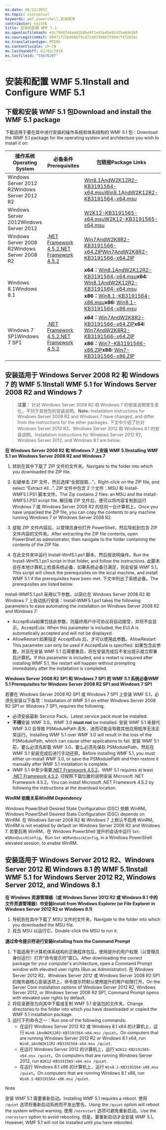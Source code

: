 ```yaml
---
ms.date: 06/12/2017
ms.topic: conceptual
keywords: wmf,powershell,安装程序
contributor: keithb
title: 安装和配置 WMF 5.1
ms.openlocfilehash: e5c7968744a442b4be9f1e43a45e91429a6d6165
ms.sourcegitcommit: b6871f21bd666f9cd71dd336bb3f844cf472b56c
ms.translationtype: MTE95
ms.contentlocale: zh-CN
ms.lasthandoff: 02/03/2019
ms.locfileid: "55676207"
---
```

# <a name="install-and-configure-wmf-51"></a><span data-ttu-id="c2364-103">安装和配置 WMF 5.1</span><span class="sxs-lookup"><span data-stu-id="c2364-103">Install and Configure WMF 5.1</span></span> #


## <a name="download-and-install-the-wmf-51-package"></a><span data-ttu-id="c2364-104">下载和安装 WMF 5.1 包</span><span class="sxs-lookup"><span data-stu-id="c2364-104">Download and install the WMF 5.1 package</span></span>

<span data-ttu-id="c2364-105">下载适用于要在其中进行安装的操作系统和体系结构的 WMF 5.1 包：</span><span class="sxs-lookup"><span data-stu-id="c2364-105">Download the WMF 5.1 package for the operating system and architecture you wish to install it on:</span></span>

| <span data-ttu-id="c2364-106">操作系统</span><span class="sxs-lookup"><span data-stu-id="c2364-106">Operating System</span></span>       | <span data-ttu-id="c2364-107">必备条件</span><span class="sxs-lookup"><span data-stu-id="c2364-107">Prerequisites</span></span>           | <span data-ttu-id="c2364-108">包链接</span><span class="sxs-lookup"><span data-stu-id="c2364-108">Package Links</span></span>                          |
|------------------------|-------------------------|----------------------------------------|
| <span data-ttu-id="c2364-109">Windows Server 2012 R2</span><span class="sxs-lookup"><span data-stu-id="c2364-109">Windows Server 2012 R2</span></span> |                         | <span data-ttu-id="c2364-110">[Win8.1AndW2K12R2-KB3191564-x64.msu][]</span><span class="sxs-lookup"><span data-stu-id="c2364-110">[Win8.1AndW2K12R2-KB3191564-x64.msu][]</span></span> |
| <span data-ttu-id="c2364-111">Windows Server 2012</span><span class="sxs-lookup"><span data-stu-id="c2364-111">Windows Server 2012</span></span>    |                         | <span data-ttu-id="c2364-112">[W2K12-KB3191565-x64.msu][]</span><span class="sxs-lookup"><span data-stu-id="c2364-112">[W2K12-KB3191565-x64.msu][]</span></span>            |
| <span data-ttu-id="c2364-113">Windows Server 2008 R2</span><span class="sxs-lookup"><span data-stu-id="c2364-113">Windows Server 2008 R2</span></span> | <span data-ttu-id="c2364-114">[.NET Framework 4.5.2][]</span><span class="sxs-lookup"><span data-stu-id="c2364-114">[.NET Framework 4.5.2][]</span></span>| <span data-ttu-id="c2364-115">[Win7AndW2K8R2-KB3191566-x64.ZIP][]</span><span class="sxs-lookup"><span data-stu-id="c2364-115">[Win7AndW2K8R2-KB3191566-x64.ZIP][]</span></span>    |
| <span data-ttu-id="c2364-116">Windows 8.1</span><span class="sxs-lookup"><span data-stu-id="c2364-116">Windows 8.1</span></span>            |                         | <span data-ttu-id="c2364-117">**x64：**[Win8.1AndW2K12R2-KB3191564-x64.msu][]</span><span class="sxs-lookup"><span data-stu-id="c2364-117">**x64:** [Win8.1AndW2K12R2-KB3191564-x64.msu][]</span></span></br><span data-ttu-id="c2364-118">**x86：**[Win8.1-KB3191564-x86.msu][]</span><span class="sxs-lookup"><span data-stu-id="c2364-118">**x86:** [Win8.1-KB3191564-x86.msu][]</span></span> |
| <span data-ttu-id="c2364-119">Windows 7 SP1</span><span class="sxs-lookup"><span data-stu-id="c2364-119">Windows 7 SP1</span></span>          | <span data-ttu-id="c2364-120">[.NET Framework 4.5.2][]</span><span class="sxs-lookup"><span data-stu-id="c2364-120">[.NET Framework 4.5.2][]</span></span>| <span data-ttu-id="c2364-121">**x64：**[Win7AndW2K8R2-KB3191566-x64.ZIP][]</span><span class="sxs-lookup"><span data-stu-id="c2364-121">**x64:** [Win7AndW2K8R2-KB3191566-x64.ZIP][]</span></span></br><span data-ttu-id="c2364-122">**x86：**[Win7-KB3191566-x86.ZIP][]</span><span class="sxs-lookup"><span data-stu-id="c2364-122">**x86:** [Win7-KB3191566-x86.ZIP][]</span></span> |

[.NET Framework 4.5.2]: https://www.microsoft.com/download/details.aspx?id=42642
[W2K12-KB3191565-x64.msu]: https://go.microsoft.com/fwlink/?linkid=839513
[Win7-KB3191566-x86.ZIP]: https://go.microsoft.com/fwlink/?linkid=839522
[Win7AndW2K8R2-KB3191566-x64.ZIP]: https://go.microsoft.com/fwlink/?linkid=839523
[Win8.1-KB3191564-x86.msu]: https://go.microsoft.com/fwlink/?linkid=839521
[Win8.1AndW2K12R2-KB3191564-x64.msu]: https://go.microsoft.com/fwlink/?linkid=839516

## <a name="install-wmf-51-for-windows-server-2008-r2-and-windows-7"></a><span data-ttu-id="c2364-129">安装适用于 Windows Server 2008 R2 和 Windows 7 的 WMF 5.1</span><span class="sxs-lookup"><span data-stu-id="c2364-129">Install WMF 5.1 for Windows Server 2008 R2 and Windows 7</span></span>

> <span data-ttu-id="c2364-130">**注意：** 针对 Windows Server 2008 R2 和 Windows 7 的安装说明发生变化，不同于其他包的安装说明。</span><span class="sxs-lookup"><span data-stu-id="c2364-130">**Note:** Installation instructions for Windows Server 2008 R2 and Windows 7 have changed, and differ from the instructions for the other packages.</span></span> <span data-ttu-id="c2364-131">下文中介绍了针对 Windows Server 2012 R2、Windows Server 2012 和 Windows 8.1 的安装说明。</span><span class="sxs-lookup"><span data-stu-id="c2364-131">Installation instructions for Windows Server 2012 R2, Windows Server 2012, and Windows 8.1 are below.</span></span>

<span data-ttu-id="c2364-132">**在 Windows Server 2008 R2 和 Windows 7 上安装 WMF 5.1**</span><span class="sxs-lookup"><span data-stu-id="c2364-132">**Installing WMF 5.1 on Windows Server 2008 R2 and Windows 7**</span></span>

1. <span data-ttu-id="c2364-133">转到在其中下载了 ZIP 文件的文件夹。</span><span class="sxs-lookup"><span data-stu-id="c2364-133">Navigate to the folder into which you downloaded the ZIP file.</span></span>

2. <span data-ttu-id="c2364-134">右键单击 ZIP 文件，然后选择“全部提取...”。</span><span class="sxs-lookup"><span data-stu-id="c2364-134">Right-click on the ZIP file, and select "Extract All...".</span></span> <span data-ttu-id="c2364-135">ZIP 文件中包含 2 个文件：MSU 和 Install-WMF5.1.PS1 脚本文件。</span><span class="sxs-lookup"><span data-stu-id="c2364-135">The Zip contains 2 files: an MSU and the Install-WMF5.1.PS1 script file.</span></span>
<span data-ttu-id="c2364-136">解压缩 ZIP 文件后，便可以将内容复制到运行 Windows 7 或 Windows Server 2008 R2 的任何一台计算机上。</span><span class="sxs-lookup"><span data-stu-id="c2364-136">Once you have unpacked the ZIP file, you can copy the contents to any machine running Windows 7 or Windows Server 2008 R2.</span></span>

3. <span data-ttu-id="c2364-137">提取 ZIP 文件内容后，以管理员身份打开 PowerShell，然后导航到包含 ZIP 文件内容的文件夹。</span><span class="sxs-lookup"><span data-stu-id="c2364-137">After extracting the ZIP file contents, open PowerShell as administrator, then navigate to the folder containing the contents of the ZIP file.</span></span>

4. <span data-ttu-id="c2364-138">在此文件夹中运行 Install-Wmf5.1.ps1 脚本，然后按说明操作。</span><span class="sxs-lookup"><span data-stu-id="c2364-138">Run the Install-Wmf5.1.ps1 script in that folder, and follow the instructions.</span></span> <span data-ttu-id="c2364-139">此脚本会在本地计算机上检查系统必备，如果系统必备已满足，则会安装 WMF 5.1。</span><span class="sxs-lookup"><span data-stu-id="c2364-139">This script will check the prerequisites on the local machine, and install WMF 5.1 if the prerequisites have been met.</span></span> <span data-ttu-id="c2364-140">下文中列出了系统必备。</span><span class="sxs-lookup"><span data-stu-id="c2364-140">The prerequisites are listed below.</span></span>

<span data-ttu-id="c2364-141">Install-WMF5.1.ps1 采用以下参数，以简化在 Windows Server 2008 R2 和 Windows 7 上自动执行安装：</span><span class="sxs-lookup"><span data-stu-id="c2364-141">Install-WMF5.1.ps1 takes the following parameters to ease automating the installation on Windows Server 2008 R2 and Windows 7:</span></span>

- <span data-ttu-id="c2364-142">AcceptEula如果包括此参数，则最终用户许可协议将自动接受，并将不会显示。</span><span class="sxs-lookup"><span data-stu-id="c2364-142">AcceptEula: When this parameter is included, the EULA is automatically accepted and will not be displayed.</span></span>
- <span data-ttu-id="c2364-143">AllowRestart:如果指定 AcceptEula 后，才可以使用此参数。</span><span class="sxs-lookup"><span data-stu-id="c2364-143">AllowRestart: This parameter can only be used if AcceptEula is specified.</span></span> <span data-ttu-id="c2364-144">如果包含此参数，并且在安装 WMF 5.1 后需要重启，将在安装完成后不发出提示就立即重启计算机。</span><span class="sxs-lookup"><span data-stu-id="c2364-144">If this parameter is included, and a restart is required after installing WMF 5.1, the restart will happen without prompting immediately after the installation is completed.</span></span>

<span data-ttu-id="c2364-145">**Windows Server 2008 R2 SP1 和 Windows 7 SP1 的 WMF 5.1 系统必备**</span><span class="sxs-lookup"><span data-stu-id="c2364-145">**WMF 5.1 Prerequisites for Windows Server 2008 R2 SP1 and Windows 7 SP1**</span></span>

<span data-ttu-id="c2364-146">若要在 Windows Server 2008 R2 SP1 或 Windows 7 SP1 上安装 WMF 5.1，必须先安装以下各项：</span><span class="sxs-lookup"><span data-stu-id="c2364-146">Installation of WMF 5.1 on either Windows Server 2008 R2 SP1 or Windows 7 SP1, requires the following:</span></span>
- <span data-ttu-id="c2364-147">必须安装最新 Service Pack。</span><span class="sxs-lookup"><span data-stu-id="c2364-147">Latest service pack must be installed.</span></span>
- <span data-ttu-id="c2364-148">**不得**安装 WMF 3.0。</span><span class="sxs-lookup"><span data-stu-id="c2364-148">WMF 3.0 **must not** be installed.</span></span> <span data-ttu-id="c2364-149">安装 WMF 5.1 来替代 WMF 3.0 会导致 PSModulePath 丢失，进而可能会导致其他应用程序无法正常运行。</span><span class="sxs-lookup"><span data-stu-id="c2364-149">Installing WMF 5.1 over WMF 3.0 will result in the loss of the PSModulePath, which can cause other applications to fail.</span></span> <span data-ttu-id="c2364-150">安装 WMF 5.1 前，要么必须先卸载 WMF 3.0，要么必须先保存 PSModulePath，然后在 WMF 5.1 安装完成后进行手动还原。</span><span class="sxs-lookup"><span data-stu-id="c2364-150">Before installing WMF 5.1, you must either un-install WMF 3.0, or save the PSModulePath and then restore it manually after WMF 5.1 installation is complete.</span></span>
- <span data-ttu-id="c2364-151">WMF 5.1 中至少需要[.NET Framework 4.5.2](https://www.microsoft.com/en-ca/download/details.aspx?id=42642)。</span><span class="sxs-lookup"><span data-stu-id="c2364-151">WMF 5.1 requires at least [.NET Framework 4.5.2](https://www.microsoft.com/en-ca/download/details.aspx?id=42642).</span></span>
<span data-ttu-id="c2364-152">可按照下载位置的说明安装 Microsoft .NET Framework 4.5.2。</span><span class="sxs-lookup"><span data-stu-id="c2364-152">You can install Microsoft .NET Framework 4.5.2 by following the instructions at the download location.</span></span>

<span data-ttu-id="c2364-153">**WinRM 依赖关系**</span><span class="sxs-lookup"><span data-stu-id="c2364-153">**WinRM Dependency**</span></span>

<span data-ttu-id="c2364-154">Windows PowerShell Desired State Configuration (DSC) 依赖 WinRM。</span><span class="sxs-lookup"><span data-stu-id="c2364-154">Windows PowerShell Desired State Configuration (DSC) depends on WinRM.</span></span>
<span data-ttu-id="c2364-155">在 Windows Server 2008 R2 和 Windows 7 上默认不启用 WinRM。</span><span class="sxs-lookup"><span data-stu-id="c2364-155">WinRM is not enabled by default on Windows Server 2008 R2 and Windows 7.</span></span>
<span data-ttu-id="c2364-156">若要启用 WinRM，在 Windows PowerShell 提升的会话中运行 `Set-WSManQuickConfig`。</span><span class="sxs-lookup"><span data-stu-id="c2364-156">Run `Set-WSManQuickConfig`, in a Windows PowerShell elevated session, to enable WinRM.</span></span>


## <a name="install-wmf-51-for-windows-server-2012-r2-windows-server-2012-and-windows-81"></a><span data-ttu-id="c2364-157">安装适用于 Windows Server 2012 R2、Windows Server 2012 和 Windows 8.1 的 WMF 5.1</span><span class="sxs-lookup"><span data-stu-id="c2364-157">Install WMF 5.1 for Windows Server 2012 R2, Windows Server 2012, and Windows 8.1</span></span>
<span data-ttu-id="c2364-158">**在 Windows 资源管理器（或 Windows Server 2012 R2 或 Windows 8.1 中的文件资源管理器）中安装**</span><span class="sxs-lookup"><span data-stu-id="c2364-158">**Install from Windows Explorer (or File Explorer in Windows Server 2012 R2 or Windows 8.1)**</span></span>

1. <span data-ttu-id="c2364-159">导航到在其中下载了 MSU 文件的文件夹。</span><span class="sxs-lookup"><span data-stu-id="c2364-159">Navigate to the folder into which you downloaded the MSU file.</span></span>
2. <span data-ttu-id="c2364-160">双击 MSU 以运行它。</span><span class="sxs-lookup"><span data-stu-id="c2364-160">Double-click the MSU to run it.</span></span>

<span data-ttu-id="c2364-161">**通过命令提示符进行安装**</span><span class="sxs-lookup"><span data-stu-id="c2364-161">**Installing from the Command Prompt**</span></span>

1. <span data-ttu-id="c2364-162">下载适用于计算机体系结构的正确程序包后，使用提升的用户权限（以管理员身份运行）打开“命令提示符”窗口。</span><span class="sxs-lookup"><span data-stu-id="c2364-162">After downloading the correct package for your computer's architecture, open a Command Prompt window with elevated user rights (Run as Administrator).</span></span> <span data-ttu-id="c2364-163">在 Windows Server 2012 R2、Windows Server 2012 或 Windows Server 2008 R2 SP1 的服务器核心安装选项上，命令提示符默认使用提升的用户权限打开。</span><span class="sxs-lookup"><span data-stu-id="c2364-163">On the Server Core installation options of Windows Server 2012 R2, Windows Server 2012, or Windows Server 2008 R2 SP1, Command Prompt opens with elevated user rights by default.</span></span>
2. <span data-ttu-id="c2364-164">将目录更改为向其中下载或复制 WMF 5.1 安装包的文件夹。</span><span class="sxs-lookup"><span data-stu-id="c2364-164">Change directories to the folder into which you have downloaded or copied the WMF 5.1 installation package.</span></span>
3. <span data-ttu-id="c2364-165">运行下列命令之一：</span><span class="sxs-lookup"><span data-stu-id="c2364-165">Run one of the following commands:</span></span>
   - <span data-ttu-id="c2364-166">在运行 Windows Server 2012 R2 或 Windows 8.1 x64 的计算机上，运行 `Win8.1AndW2K12R2-KB3191564-x64.msu /quiet`。</span><span class="sxs-lookup"><span data-stu-id="c2364-166">On computers that are running Windows Server 2012 R2 or Windows 8.1 x64, run `Win8.1AndW2K12R2-KB3191564-x64.msu /quiet`.</span></span>
   - <span data-ttu-id="c2364-167">在运行 Windows Server 2012 的计算机上，运行 `W2K12-KB3191565-x64.msu /quiet`。</span><span class="sxs-lookup"><span data-stu-id="c2364-167">On computers that are running Windows Server 2012, run `W2K12-KB3191565-x64.msu /quiet`.</span></span>
   - <span data-ttu-id="c2364-168">在运行 Windows 8.1 x86 的计算机上，运行 `Win8.1-KB3191564-x86.msu /quiet`。</span><span class="sxs-lookup"><span data-stu-id="c2364-168">On computers that are running Windows 8.1 x86, run `Win8.1-KB3191564-x86.msu /quiet`.</span></span>

> [!NOTE]
> <span data-ttu-id="c2364-169">安装 WMF 5.1 需要重新启动。</span><span class="sxs-lookup"><span data-stu-id="c2364-169">Installing WMF 5.1 requires a reboot.</span></span> <span data-ttu-id="c2364-170">使用 `/quiet` 选项将重新启动系统而不发出警告。</span><span class="sxs-lookup"><span data-stu-id="c2364-170">Using the `/quiet` option will reboot the system without warning.</span></span>
> <span data-ttu-id="c2364-171">使用 `/norestart` 选项可避免重新启动。</span><span class="sxs-lookup"><span data-stu-id="c2364-171">Use the `/norestart` option to avoid rebooting.</span></span> <span data-ttu-id="c2364-172">但是，要重新启动才会安装 WMF 5.1。</span><span class="sxs-lookup"><span data-stu-id="c2364-172">However, WMF 5.1 will not be installed until you have rebooted.</span></span>
